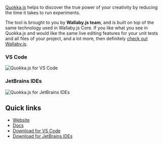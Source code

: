 [Quokka.js](https://quokkajs.com/) helps to discover the true power of your creativity by reducing the time it takes to run experiments. 

The tool is brought to you by **Wallaby.js team**, and is built on top of the same technology used in Wallaby.js Core. If you like what you see in Quokka.js and would like the same live editing features for your unit tests and all files of your project, and a lot more, then definitely [check out Wallaby.js](https://wallabyjs.com/). 

### VS Code

![Quokka.js for VS Code](https://cloud.githubusercontent.com/assets/979966/23738552/734affec-04e5-11e7-8390-999cd1083d7a.gif)

### JetBrains IDEs

![Quokka.js for JetBrains IDEs](https://quokkajs.com/assets/img/jb-extended.gif)

## Quick links

- [Website](https://quokkajs.com/)
- [Docs](https://quokkajs.com/docs)
- [Download for VS Code](https://marketplace.visualstudio.com/items?itemName=WallabyJs.quokka-vscode)
- [Download for JetBrains IDEs](https://plugins.jetbrains.com/plugin/9667-quokka)
